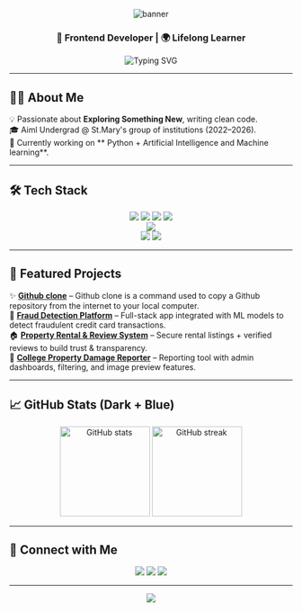 <!-- Gradient Banner -->
<p align="center">
  <img src="https://svg-banners.vercel.app/api?type=origin&text1=Sravani%20Gudepu&width=800&height=250&fontSize=60&color1=000000&color2=0f62fe" alt="banner"/>
</p>

<h3 align="center">🚀 Frontend Developer | 🌍 Lifelong Learner</h3>

<p align="center">
  <img src="https://readme-typing-svg.demolab.com?font=Fira+Code&pause=1000&color=00F7FF&center=true&vCenter=true&width=550&lines=Building+scalable+apps+with+MERN;Solving+real-world+problems+with+code;Learning+%26+adapting+every+day;Turning+ideas+into+impactful+software" alt="Typing SVG" />
</p>

---

## 🧑‍💻 About Me  

💡 Passionate about **Exploring Something New**, writing clean code.  
🎓 Aiml Undergrad @ St.Mary's group of institutions (2022–2026).  
🔭 Currently working on ** Python + Artificial Intelligence and Machine learning**.  

---

## 🛠️ Tech Stack  

<p align="center">
  <img src="https://img.shields.io/badge/Python-ED8B00?style=for-the-badge&logo=openjdk&logoColor=white"/>
  <img src="https://img.shields.io/badge/Java-F7DF1E?style=for-the-badge&logo=java&logoColor=black"/>
  <img src="https://img.shields.io/badge/HTML5-E34F26?style=for-the-badge&logo=html&logoColor=white"/>
  <img src="https://img.shields.io/badge/CSS3-1572B6?style=for-the-badge&logo=css&logoColor=white"/>
  <br/>
  
  <img src="https://img.shields.io/badge/SQL-316192?style=for-the-badge&logo=postgresql&logoColor=white"/>
  <br/>
  <img src="https://img.shields.io/badge/Git-F05032?style=for-the-badge&logo=git&logoColor=white"/>
  <img src="https://img.shields.io/badge/VSCode-007ACC?style=for-the-badge&logo=visual-studio-code&logoColor=white"/>
</p>

---

## 🔭 Featured Projects  

✨ **[Github clone](#)** – Github clone is a command used to copy a Github repository from the internet to your local computer.  
🔐 **[Fraud Detection Platform](#)** – Full-stack app integrated with ML models to detect fraudulent credit card transactions.  
🏠 **[Property Rental & Review System](#)** – Secure rental listings + verified reviews to build trust & transparency.  
🏫 **[College Property Damage Reporter](#)** – Reporting tool with admin dashboards, filtering, and image preview features.  

---

## 📈 GitHub Stats (Dark + Blue)  

<p align="center">
  <img src="https://github-readme-stats.vercel.app/api?username=GudepuSravani&show_icons=true&theme=blue_navy" alt="GitHub stats" height="160"/>
  <img src="https://github-readme-streak-stats.herokuapp.com/?user=GudepuSravani&theme=blueberry_duo" alt="GitHub streak" height="160"/>
</p>

---

## 🤝 Connect with Me  

<p align="center">
  <a href="sravanigudepu2@gmail.com"><img src="https://img.shields.io/badge/Email-D14836?style=for-the-badge&logo=gmail&logoColor=white"/></a>
  <a href="https://www.linkedin.com/in/sravani-gudepu-66bb84288?utm_source=share&utm_campaign=share_via&utm_content=profile&utm_medium=android_app"><img src="https://img.shields.io/badge/LinkedIn-0A66C2?style=for-the-badge&logo=linkedin&logoColor=white"/></a>
  <a href="https://github.com/GudepuSravani"><img src="https://img.shields.io/badge/GitHub-000000?style=for-the-badge&logo=github&logoColor=white"/></a>
</p>

---

<!-- Footer Banner -->
<p align="center">
  <img src="https://capsule-render.vercel.app/api?type=waving&color=0f62fe&height=120&section=footer&animation=twinkling"/>
</p>
